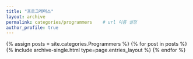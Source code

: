 ```yaml
---
title: "프로그래머스"
layout: archive
permalink: categories/programmers    # url 이름 설정
author_profile: true
---
```



{% assign posts = site.categories.Programmers %}
{% for post in posts %} {% include archive-single.html type=page.entries_layout %} {% endfor %}